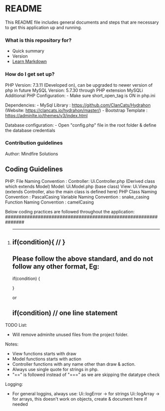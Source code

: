 # README #

This README file includes general documents and steps that are necessary to get this application up and running.

### What is this repository for? ###

* Quick summary
* Version
* [Learn Markdown](https://bitbucket.org/tutorials/markdowndemo)

### How do I get set up? ###

PHP Version: 7.3.11 (Developed on), can be upgraded to newer version of php in future
MySQL Version: 5.7.30 through PHP extension MySQLi
Additional PHP Configuration: 
	- Make sure short_open_tag is ON in php.ini

Dependencies:
	- MySql Library			: https://github.com/ClanCats/Hydrahon
							  (Website: https://clancats.io/hydrahon/master/)
	- Bootstrap Template 	: https://adminlte.io/themes/v3/index.html

Database configuration:
	- Open "config.php" file in the root folder & define the database credentials


### Contribution guidelines ###
Author: Mindfire Solutions

## Coding Guidelines ##

PHP:
	File Naming Convention				:
		Controller:		Ui.Controller.php (Derived class which extends Model)
		Model:			Ui.Model.php (base class)
		View:			Ui.View.php (extends Controller, also the main class is defined here)
	PHP Class Naming Convention			: PascalCasing
	Variable Naming Convention			: snake_casing
	Function Naming Convention			: camelCasing

Below coding practices are followed throughout the application:
###############################################################
1. ---------------------------
	if(condition){
		// 
	}
   ---------------------------
   Please follow the above standard, and do not follow any other format, Eg:
   ---------------------------
   	if(condition)
   	{

   	}

   	or

   	if(condition)
   		// one line statement
   ---------------------------
TODO List:
- Will remove adminlte unused files from the project folder.

Notes:
- View functions starts with draw
- Model functions starts with action
- Controller functions with any name other than draw & action.
- Always use single quote for strings in php.
- "==" is followed instead of "===" as we are skipping the datatype check

Logging:
- For general loggins, always use:
	Ui::logError	-> for strings
	Ui::logArray	-> for arrays, this doesn't work on objects, create & document here if needed